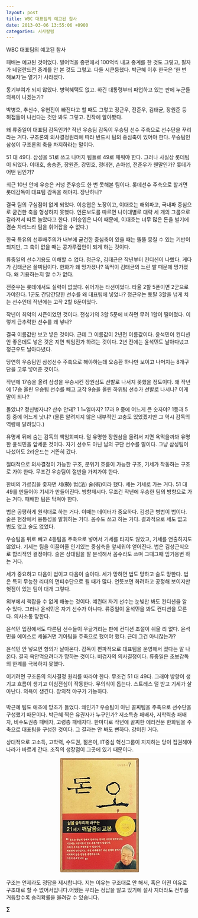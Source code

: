 ```yaml
---
layout: post
title: WBC 대표팀의 예고된 참사
date: 2013-03-06 13:55:06 +0900
categories: 시사칼럼
---
```

WBC 대표팀의 예고된 참사 


  


패배는 예고된 것이었다. 빌어먹을 종편에서 100억씩 내고 중계를 한 것도 그렇고, 필자가 네덜란드전 중계를 안 본 것도 그렇고. 다들 시큰둥했다. 박근혜 이후 한국은 ‘한 번 해보자’는 열기가 사라졌다. 


  


동기부여가 되지 않았다. 병역혜택도 없고. 하긴 대통령부터 파업하고 있는 판에 누군들 의욕이 나겠는가? 


  


박병호, 추신수, 유현진이 빠진다고 할 때도 그렇고 정근우, 전준우, 김태균, 장원준 등 허접들이 나선다는 것만 봐도 그렇고. 진작에 알아봤다. 


  


왜 류중일이 대표팀 감독인가? 작년 우승팀 감독이 우승팀 선수 주축으로 선수단을 꾸리라는 거다. 구조론의 의사결정원리에 따라 반드시 팀의 중심축이 있어야 한다. 우승팀인 삼성이 구조론의 축을 차지하라는 말이다. 


  


51 대 49다. 삼성을 51로 쓰고 나머지 팀들로 49로 채워야 한다. 그러나 사실상 롯데팀이 되었다. 이대호, 송승준, 장원준, 강민호, 정대현, 손아섭, 전준우가 웬말인가? 롯데가 어떤 팀인가? 


  


최근 10년 안에 우승은 커녕 준우승도 한 번 못해본 팀이다. 롯데선수 주축으로 할거면 롯데감독이 대표팀 감독을 해야지. 장난하나? 


  


결국 팀의 구심점이 없게 되었다. 이승엽은 노장이고, 이대호는 해외파고, 국내파 중심으로 굳건한 축을 형성하지 못했다. 언론보도를 따르면 나이대별로 대략 세 개의 그룹으로 갈라져서 따로 놀았다고 한다. (이승엽은 나이 때문에, 이대호는 너무 많은 돈을 벌기에 겸손 차리느라 팀을 휘어잡을 수 없다.)


  


한국 특유의 선후배주의가 내부에 굳건한 중심축이 있을 때는 똘똘 뭉칠 수 있는 기반이 되지만, 그 축이 없을 때는 콩가루집안이 되게 하는 것이다. 


  


류중일의 선수기용도 이해할 수 없다. 정근우, 김태균은 작년부터 컨디션이 나빴다. 게다가 김태균은 꼴찌팀이다. 한화가 왜 망가졌나? 똑딱이 김태균의 느린 발 때문에 망가졌다. 왜 기용하는지 알 수가 없다. 


  


전준우는 롯데에서도 실력이 없었다. 쉬어가는 타선이었다. 타율 2할 5푼이면 2군으로 가야한다. 1군도 간당간당한 선수를 왜 대표팀에 넣었나? 정근우는 토탈 3할을 넘게 치는 선수인데 작년에는 고작 2할 6푼이었다. 


  


작년이 최악의 시즌이었던 것이다. 전성기의 3할 5푼에 비하면 무려 1할이 떨어졌다. 이렇게 급추락한 선수를 왜 넣나?


  


결국 이름값만 보고 넣은 것이다. 근데 그 이름값이 2년전 이름값이다. 윤석민이 컨디션 안 좋은데도 넣은 것은 지면 책임전가 하려는 것이다. 2년 전에는 윤석민도 날아다녔고 정근우도 날아다녔다. 


  


당연히 우승팀인 삼성선수 주축으로 해야하는데 오승환 하나만 보이고 나머지는 8개구단을 고루 넣어준 것이다. 


  


작년에 17승을 올려 삼성을 우승시킨 장원삼도 선발로 나서지 못했을 정도이다. 왜 작년에 17승 올린 우승팀 선수를 빼고 고작 9승을 올린 하위팀 선수가 선발로 나서나? 이게 말이 되나? 


  


돌았냐? 정신병자냐? 산수 안돼? 1 1=얼마지? 17과 9 중에 어느게 큰 숫자야? 1등과 5등 중에 어느게 낫냐? (물론 알려지지 않은 내부적인 고충도 있었겠지만 그 역시 감독의 역량에 달려있다.)


  


유명세 뒤에 숨는 감독의 책임회피다. 덜 유명한 장원삼을 올려서 지면 욕먹을까봐 유명한 윤석민을 앞세운 것이다. 자기 선수도 아닌 남의 구단 선수를 말이다. 그냥 삼성팀이 나섰어도 2라운드는 거뜬히 갔다. 


  


절대적으로 의사결정이 가능한 구조, 분위기 흐름이 가능한 구조, 기세가 작동하는 구조로 가야 한다. 무조건 우승팀이 절반을 가져가야 한다. 


  


한비의 가르침을 좇자면 세(勢) 법(法) 술(術)이라 했다. 세는 기세로 가는 거다. 51 대 49를 만들어야 기세가 만들어진다. 방향제시다. 무조건 작년에 우승한 팀의 방향으로 가는 거다. 패배한 팀은 닥쳐야 한다. 


  


법은 공평하게 원칙대로 하는 거다. 이때는 데이터가 중요하다. 김성근 병법이 법이다. 술은 현장에서 융통성을 발휘하는 거다. 꼼수도 쓰고 하는 거다. 결과적으로 세도 없고 법도 없고 술도 없었다. 


  


우승팀을 뒤로 빼고 4등팀을 주축으로 넣어서 기세를 타지도 않았고, 기세를 연출하지도 않았다. 기세는 팀을 이끌어줄 인기있는 중심축을 앞세워야 얻어진다. 법은 김성근식으로 합리적인 결정이다. 술은 상대팀을 잘 분석해서 꼼수라도 쓰며 그때그때 임기응변 하는 거다.


  


세가 중요하고 다음이 법이고 다음이 술이다. 세가 망하면 법도 망하고 술도 망한다. 법은 특히 무능한 리더의 면피수단으로 될 때가 많다. 언뜻보면 화려하고 공정해 보이지만 헛점이 있는 팀이 대개 그렇다. 


  


외부에서 책잡을 수 없게 해놓는 것이다. 예컨대 자기 선수는 눈빛만 봐도 컨디션을 알 수 있다. 그러나 윤석민은 자기 선수가 아니다. 류중일이 윤석민을 봐도 컨디션을 모른다. 의사소통 망한다. 


  


윤석민 입장에서도 다른팀 선수들이 우글거리는 판에 컨디션 조절이 쉬울 리 없다. 윤석민을 에이스로 세울거면 기아팀을 주축으로 했어야 했다. 근데 그건 아니잖는가? 


  


윤석민 안 넣으면 항의가 날아온다. 감독이 편파적으로 대표팀을 운영해서 졌다는 말 나온다. 결국 욕안먹으려다가 망하는 것이다. 비겁자의 의사결정이다. 류중일은 초보감독의 한계를 극복하지 못했다. 


  


이기려면 구조론의 의사결정 원리를 따라야 한다. 무조건 51 대 49다. 그래야 방향이 생기고 흐름이 생기고 이심전심이 작동한다. 무의식이 돕는다. 스트레스 덜 받고 기세가 살아난다. 의욕이 생긴다. 창의적 야구가 가능하다.

###





<p style="BACKGROUND: #ffffff; mso-pagination: none; mso-padding-alt: 0pt 0pt 0pt 0pt" class="0">
  박근혜 팀도 애초에 망조가 들었다. 왜인가? 우승팀이 아닌 꼴찌팀을 주축으로 선수단을 구성했기 때문이다. 박근혜 찍은 유권자가 누구인가? 저소득층 패배자, 저학력층 패배자, 비수도권층 패배자, 고령층 패배자다. 한마디로 작년에 꼴찌한 에러전문 한화팀을 주축으로 대표팀을 구성한 것이다. 그 결과는 안 봐도 뻔하다. 걍미친 거다.
</p>

<p style="BACKGROUND: #ffffff; mso-pagination: none; mso-padding-alt: 0pt 0pt 0pt 0pt" class="0">
</p>

<p style="BACKGROUND: #ffffff; mso-pagination: none; mso-padding-alt: 0pt 0pt 0pt 0pt" class="0">
  상대적으로 고소득, 고학력, 수도권, 젊은이, IT중심 혁신그룹이 지지하는 당이 집권해야 나라가 바르게 간다. 조직의 생장점이 그곳에 있기 때문이다.
</p>

<p style="BACKGROUND: #ffffff; mso-pagination: none; mso-padding-alt: 0pt 0pt 0pt 0pt" class="0">
</p>

<p style="BACKGROUND: #ffffff; mso-pagination: none; mso-padding-alt: 0pt 0pt 0pt 0pt" class="0">
</p>

<p align="center">
  <a href="?mid=DonOh"><img alt="345678.jpg" src="files/attach/images/198/727/315/55.JPG" /> <br /></a> 
  
  <p>
  </p>
  
  <p>
    구조는 언제라도 정답을 제시합니다. 지는 이유는 구조대로 안 해서, 혹은 어떤 이유로 구조대로 할 수 없어서입니다.어쨌든 우리는 정답을 알고 있기에 설사 지더라도 전투를 거듭할수록 승리확률을 올려갈 수 있습니다.
  </p>
  
  <p>
  </p>
  
  <p>
  </p>
  
  <p>
    <b>∑</b> <br /><br />
  </p>
  
  <p>
  </p>
  
  <p>
  </p>
  
  <p>
  </p>
  
  <p>
  </p>
  
  <p>
  </p>
  
  <p>
  </p>
  
  <p>
  </p>
  
  <p>
  </p>
  
  <p>
  </p>
  
  <p>
  </p>
  
  <p>
  </p>
</p>